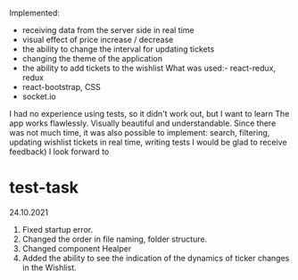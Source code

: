 Implemented:
- receiving data from the server side in real time
- visual effect of price increase / decrease
- the ability to change the interval for updating tickets
- changing the theme of the application
- the ability to add tickets to the wishlist
What was used:- react-redux, redux
- react-bootstrap, CSS
- socket.io



I had no experience using tests, so it didn't work out, but I want to learn
The app works flawlessly. Visually beautiful and understandable.
Since there was not much time, it was also possible to implement: search, filtering, updating wishlist tickets in real time, writing tests
I would be glad to receive feedback) I look forward to
# test-task

24.10.2021
1. Fixed startup error.
2. Changed the order in file naming, folder structure.
3. Changed component Healper
4. Added the ability to see the indication of the dynamics of ticker changes in the Wishlist.
